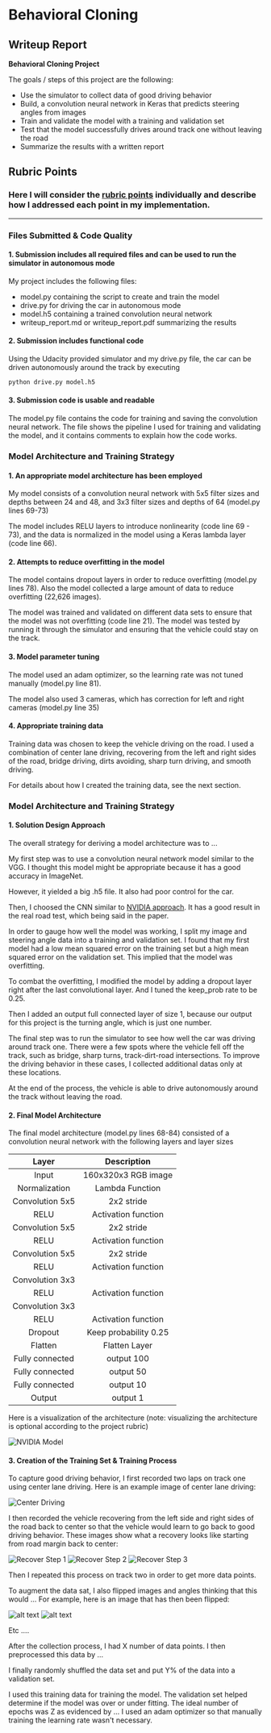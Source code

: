 # **Behavioral Cloning** 

## Writeup Report

**Behavioral Cloning Project**

The goals / steps of this project are the following:
* Use the simulator to collect data of good driving behavior
* Build, a convolution neural network in Keras that predicts steering angles from images
* Train and validate the model with a training and validation set
* Test that the model successfully drives around track one without leaving the road
* Summarize the results with a written report


[//]: # (Image References)

[image1]: ./report_img/NVIDIA_model.png "Model Visualization"
[image2]: ./report_img/center_driving.jpg "Center Line Driving"
[image3]: ./report_img/recover1.jpg "Recovery Image"
[image4]: ./report_img/recover2.jpg "Recovery Image"
[image5]: ./report_img/recover3.jpg "Recovery Image"
[image6]: ./report_img/placeholder_small.png "Normal Image"
[image7]: ./report_img/placeholder_small.png "Flipped Image"

## Rubric Points
### Here I will consider the [rubric points](https://review.udacity.com/#!/rubrics/432/view) individually and describe how I addressed each point in my implementation.  

---
### Files Submitted & Code Quality

#### 1. Submission includes all required files and can be used to run the simulator in autonomous mode

My project includes the following files:
* model.py containing the script to create and train the model
* drive.py for driving the car in autonomous mode
* model.h5 containing a trained convolution neural network 
* writeup_report.md or writeup_report.pdf summarizing the results

#### 2. Submission includes functional code
Using the Udacity provided simulator and my drive.py file, the car can be driven autonomously around the track by executing 
```sh
python drive.py model.h5
```

#### 3. Submission code is usable and readable

The model.py file contains the code for training and saving the convolution neural network. The file shows the pipeline I used for training and validating the model, and it contains comments to explain how the code works.

### Model Architecture and Training Strategy

#### 1. An appropriate model architecture has been employed

My model consists of a convolution neural network with 5x5 filter sizes and depths between 24 and 48, and 3x3 filter sizes and depths of 64 (model.py lines 69-73) 

The model includes RELU layers to introduce nonlinearity (code line 69 - 73), and the data is normalized in the model using a Keras lambda layer (code line 66). 

#### 2. Attempts to reduce overfitting in the model

The model contains dropout layers in order to reduce overfitting (model.py lines 78). Also the model collected a large amount of data to reduce overfitting (22,626 images). 

The model was trained and validated on different data sets to ensure that the model was not overfitting (code line 21). The model was tested by running it through the simulator and ensuring that the vehicle could stay on the track.

#### 3. Model parameter tuning

The model used an adam optimizer, so the learning rate was not tuned manually (model.py line 81).

The model also used 3 cameras, which has correction for left and right cameras (model.py line 35)

#### 4. Appropriate training data

Training data was chosen to keep the vehicle driving on the road. I used a combination of center lane driving, recovering from the left and right sides of the road, bridge driving, dirts avoiding, sharp turn driving, and smooth driving.

For details about how I created the training data, see the next section. 

### Model Architecture and Training Strategy

#### 1. Solution Design Approach

The overall strategy for deriving a model architecture was to ...

My first step was to use a convolution neural network model similar to the VGG. I thought this model might be appropriate because it has a good accuracy in ImageNet.

However, it yielded a big .h5 file. It also had poor control for the car.

Then, I choosed the CNN similar to [NVIDIA approach](http://images.nvidia.com/content/tegra/automotive/images/2016/solutions/pdf/end-to-end-dl-using-px.pdf). It has a good result in the real road test, which being said in the paper.

In order to gauge how well the model was working, I split my image and steering angle data into a training and validation set. I found that my first model had a low mean squared error on the training set but a high mean squared error on the validation set. This implied that the model was overfitting. 

To combat the overfitting, I modified the model by adding a dropout layer right after the last convolutional layer. And I tuned the keep_prob rate to be 0.25. 

Then I added an output full connected layer of size 1, because our output for this project is the turning angle, which is just one number. 

The final step was to run the simulator to see how well the car was driving around track one. There were a few spots where the vehicle fell off the track, such as bridge, sharp turns, track-dirt-road intersections. To improve the driving behavior in these cases, I collected additional datas only at these locations.

At the end of the process, the vehicle is able to drive autonomously around the track without leaving the road.

#### 2. Final Model Architecture

The final model architecture (model.py lines 68-84) consisted of a convolution neural network with the following layers and layer sizes 

| Layer         		|     Description	        					| 
|:---------------------:|:---------------------------------------------:| 
| Input         		| 160x320x3 RGB image   						| 
| Normalization     	| Lambda Function 								|
| Convolution 5x5     	| 2x2 stride 									|
| RELU					| Activation function							|
| Convolution 5x5     	| 2x2 stride 									|
| RELU					| Activation function							|
| Convolution 5x5     	| 2x2 stride 									|
| RELU					| Activation function							|
| Convolution 3x3     	|  												|
| RELU					| Activation function							|
| Convolution 3x3     	| 			 									|
| RELU					| Activation function							|
| Dropout				| Keep probability 0.25 						|
| Flatten 				| Flatten Layer									|
| Fully connected		| output 100									|
| Fully connected		| output 50										|
| Fully connected		| output 10										|
| Output 				| output 1										|

Here is a visualization of the architecture (note: visualizing the architecture is optional according to the project rubric)

![NVIDIA Model][image1]

#### 3. Creation of the Training Set & Training Process

To capture good driving behavior, I first recorded two laps on track one using center lane driving. Here is an example image of center lane driving:

![Center Driving][image2]

I then recorded the vehicle recovering from the left side and right sides of the road back to center so that the vehicle would learn to go back to good driving behavior. These images show what a recovery looks like starting from road margin back to center:

![Recover Step 1][image3]
![Recover Step 2][image4]
![Recover Step 3][image5]

Then I repeated this process on track two in order to get more data points.

To augment the data sat, I also flipped images and angles thinking that this would ... For example, here is an image that has then been flipped:

![alt text][image6]
![alt text][image7]

Etc ....

After the collection process, I had X number of data points. I then preprocessed this data by ...


I finally randomly shuffled the data set and put Y% of the data into a validation set. 

I used this training data for training the model. The validation set helped determine if the model was over or under fitting. The ideal number of epochs was Z as evidenced by ... I used an adam optimizer so that manually training the learning rate wasn't necessary.
